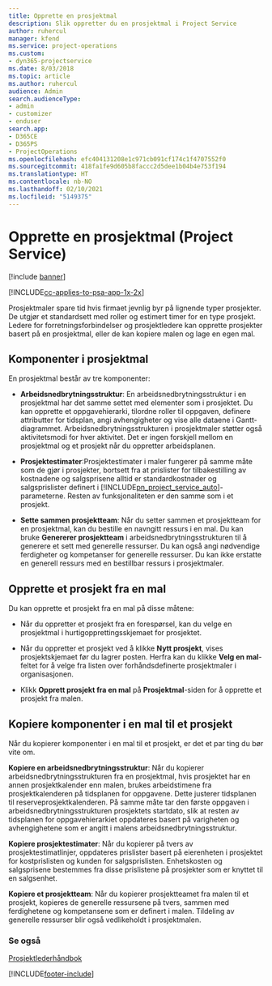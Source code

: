 ```yaml
---
title: Opprette en prosjektmal
description: Slik oppretter du en prosjektmal i Project Service
author: ruhercul
manager: kfend
ms.service: project-operations
ms.custom:
- dyn365-projectservice
ms.date: 8/03/2018
ms.topic: article
ms.author: ruhercul
audience: Admin
search.audienceType:
- admin
- customizer
- enduser
search.app:
- D365CE
- D365PS
- ProjectOperations
ms.openlocfilehash: efc404131208e1c971cb091cf174c1f4707552f0
ms.sourcegitcommit: 418fa1fe9d605b8faccc2d5dee1b04b4e753f194
ms.translationtype: HT
ms.contentlocale: nb-NO
ms.lasthandoff: 02/10/2021
ms.locfileid: "5149375"
---
```

# <a name="create-a-project-template-project-service"></a>Opprette en prosjektmal (Project Service)

[!include [banner](../includes/psa-now-project-operations.md)]

[!INCLUDE[cc-applies-to-psa-app-1x-2x](../includes/cc-applies-to-psa-app-1x-2x.md)]

Prosjektmaler spare tid hvis firmaet jevnlig byr på lignende typer prosjekter. De utgjør et standardsett med roller og estimert timer for en type prosjekt. Ledere for forretningsforbindelser og prosjektledere kan opprette prosjekter basert på en prosjektmal, eller de kan kopiere malen og lage en egen mal.  
  
## <a name="components-of-project-template"></a>Komponenter i prosjektmal
 En prosjektmal består av tre komponenter:  
  
- **Arbeidsnedbrytningsstruktur**: En arbeidsnedbrytningsstruktur i en prosjektmal har det samme settet med elementer som i prosjektet. Du kan opprette et oppgavehierarki, tilordne roller til oppgaven, definere attributter for tidsplan, angi avhengigheter og vise alle dataene i Gantt-diagrammet. Arbeidsnedbrytningsstrukturen i prosjektmaler støtter også aktivitetsmodi for hver aktivitet. Det er ingen forskjell mellom en prosjektmal og et prosjekt når du oppretter arbeidsplanen.  
  
- **Prosjektestimater**:Prosjektestimater i maler fungerer på samme måte som de gjør i prosjekter, bortsett fra at prislister for tilbakestilling av kostnadene og salgsprisene alltid er standardkostnader og salgsprislister definert i [!INCLUDE[pn_project_service_auto](../includes/pn-project-service-auto.md)]-parameterne. Resten av funksjonaliteten er den samme som i et prosjekt.  
  
- **Sette sammen prosjektteam**: Når du setter sammen et prosjektteam for en prosjektmal, kan du bestille en navngitt ressurs i en mal. Du kan bruke **Genererer prosjektteam** i arbeidsnedbrytningsstrukturen til å generere et sett med generelle ressurser. Du kan også angi nødvendige ferdigheter og kompetanser for generelle ressurser. Du kan ikke erstatte en generell ressurs med en bestillbar ressurs i prosjektmaler.  
  
## <a name="create-a-project-from-a-template"></a>Opprette et prosjekt fra en mal  
 Du kan opprette et prosjekt fra en mal på disse måtene:  
  
-   Når du oppretter et prosjekt fra en forespørsel, kan du velge en prosjektmal i hurtigopprettingsskjemaet for prosjektet.  
  
-   Når du oppretter et prosjekt ved å klikke **Nytt prosjekt**, vises prosjektskjemaet før du lagrer posten. Herfra kan du klikke **Velg en mal**-feltet for å velge fra listen over forhåndsdefinerte prosjektmaler i organisasjonen.  
  
-   Klikk **Opprett prosjekt fra en mal** på **Prosjektmal**-siden for å opprette et prosjekt fra malen.  
  
## <a name="copying-components-of-a-template-to-a-project"></a>Kopiere komponenter i en mal til et prosjekt  
 Når du kopierer komponenter i en mal til et prosjekt, er det et par ting du bør vite om.  
  
 **Kopiere en arbeidsnedbrytningsstruktur**: Når du kopierer arbeidsnedbrytningsstrukturen fra en prosjektmal, hvis prosjektet har en annen prosjektkalender enn malen, brukes arbeidstimene fra prosjektkalenderen på tidsplanen for oppgavene. Dette justerer tidsplanen til reserveprosjektkalenderen. På samme måte tar den første oppgaven i arbeidsnedbrytningsstrukturen prosjektets startdato, slik at resten av tidsplanen for oppgavehierarkiet oppdateres basert på varigheten og avhengighetene som er angitt i malens arbeidsnedbrytningsstruktur.  
  
 **Kopiere prosjektestimater**: Når du kopierer på tvers av prosjektestimatlinjer, oppdateres prislister basert på eierenheten i prosjektet for kostprislisten og kunden for salgsprislisten. Enhetskosten og salgsprisene bestemmes fra disse prislistene på prosjekter som er knyttet til en salgsenhet.  
  
 **Kopiere et prosjektteam**: Når du kopierer prosjektteamet fra malen til et prosjekt, kopieres de generelle ressursene på tvers, sammen med ferdighetene og kompetansene som er definert i malen. Tildeling av generelle ressurser blir også vedlikeholdt i prosjektmalen.  
  
### <a name="see-also"></a>Se også  
 [Prosjektlederhåndbok](../psa/project-manager-guide.md)


[!INCLUDE[footer-include](../includes/footer-banner.md)]